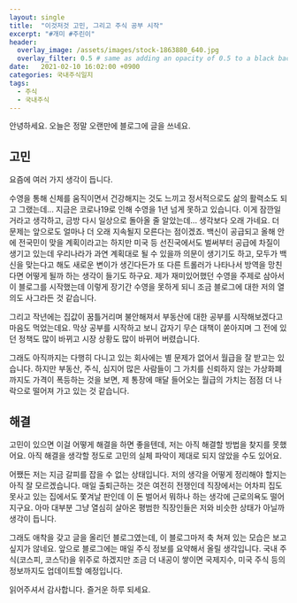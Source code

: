 ```yaml
---
layout: single
title:  "이것저것 고민, 그리고 주식 공부 시작"
excerpt: "#개미 #주린이"
header:
  overlay_image: /assets/images/stock-1863880_640.jpg
  overlay_filter: 0.5 # same as adding an opacity of 0.5 to a black background
date:   2021-02-10 16:02:00 +0900
categories: 국내주식일지
tags:
  - 주식
  - 국내주식
---
```


안녕하세요.
오늘은 정말 오랜만에 블로그에 글을 쓰네요.

## 고민
요즘에 여러 가지 생각이 듭니다.

수영을 통해 신체를 움직이면서 건강해지는 것도 느끼고 정서적으로도 삶의 활력소도 되고 그랬는데...
지금은 코로나19로 인해 수영을 1년 넘게 못하고 있습니다.
이게 잠깐일 거라고 생각하고, 금방 다시 일상으로 돌아올 줄 알았는데... 생각보다 오래 가네요.
더 문제는 앞으로도 얼마나 더 오래 지속될지 모른다는 점이겠죠.
백신이 공급되고 올해 안에 전국민이 맞을 계획이라고는 하지만 미국 등 선진국에서도 벌써부터 공급에 차질이 생기고 있는데 우리나라가 과연 계획대로 될 수 있을까 의문이 생기기도 하고, 모두가 백신을 맞는다고 해도 새로운 변이가 생긴다든가 또 다른 트롤러가 나타나서 방역을 망친다면 어떻게 될까 하는 생각이 들기도 하구요.
제가 재미있어했던 수영을 주제로 삼아서 이 블로그를 시작했는데 이렇게 장기간 수영을 못하게 되니 조금 블로그에 대한 저의 열의도 사그라든 것 같습니다.

그리고 작년에는 집값이 꿈틀거리며 불안해져서 부동산에 대한 공부를 시작해보겠다고 마음도 먹었는데요.
막상 공부를 시작하고 보니 갑자기 무슨 대책이 쏟아지며 그 전에 있던 정책도 많이 바뀌고 시장 상황도 많이 바뀌어 버렸습니다.

그래도 아직까지는 다행히 다니고 있는 회사에는 별 문제가 없어서 월급을 잘 받고는 있습니다.
하지만 부동산, 주식, 심지어 많은 사람들이 그 가치를 신뢰하지 않는 가상화폐까지도 가격이 폭등하는 것을 보면, 제 통장에 매달 들어오는 월급의 가치는 점점 더 나락으로 떨어져 가고 있는 것 같습니다.

## 해결
고민이 있으면 이걸 어떻게 해결을 하면 좋을텐데, 저는 아직 해결할 방법을 찾지를 못했어요.
아직 해결을 생각할 정도로 고민의 실체 파악이 제대로 되지 않았을 수도 있어요.

어쨌든 저는 지금 갈피를 잡을 수 없는 상태입니다.
저의 생각을 어떻게 정리해야 할지는 아직 잘 모르겠습니다.
매일 출퇴근하는 것은 여전히 전쟁인데 직장에서는 어차피 집도 못사고 있는 집에서도 쫓겨날 판인데 이 돈 벌어서 뭐하나 하는 생각에 근로의욕도 떨어지구요.
아마 대부분 그냥 열심히 살아온 평범한 직장인들은 저와 비슷한 상태가 아닐까 생각이 듭니다.

그래도 애착을 갖고 글을 올리던 블로그였는데, 이 블로그마저 축 쳐져 있는 모습은 보고 싶지가 않네요.
앞으로 블로그에는 매일 주식 정보를 요약해서 올릴 생각입니다.
국내 주식(코스피, 코스닥)을 위주로 하겠지만 조금 더 내공이 쌓이면 국제지수, 미국 주식 등의 정보까지도 업데이트할 예정입니다.

읽어주셔서 감사합니다.
즐거운 하루 되세요.

